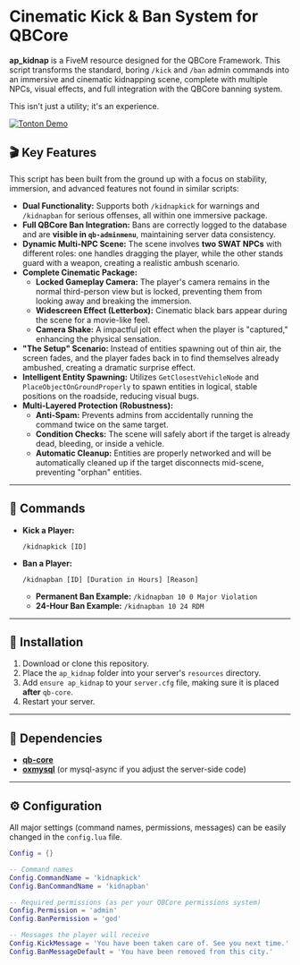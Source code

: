 # Cinematic Kick & Ban System for QBCore

**ap_kidnap** is a FiveM resource designed for the QBCore Framework. This script transforms the standard, boring `/kick` and `/ban` admin commands into an immersive and cinematic kidnapping scene, complete with multiple NPCs, visual effects, and full integration with the QBCore banning system.

This isn't just a utility; it's an experience.

[![Tonton Demo](https://img.youtube.com/vi/S7kKaCfmpxo/0.jpg)](https://www.youtube.com/watch?v=S7kKaCfmpxo)

## 🎬 Key Features

This script has been built from the ground up with a focus on stability, immersion, and advanced features not found in similar scripts:

*   **Dual Functionality:** Supports both `/kidnapkick` for warnings and `/kidnapban` for serious offenses, all within one immersive package.
*   **Full QBCore Ban Integration:** Bans are correctly logged to the database and are **visible in `qb-adminmenu`**, maintaining server data consistency.
*   **Dynamic Multi-NPC Scene:** The scene involves **two SWAT NPCs** with different roles: one handles dragging the player, while the other stands guard with a weapon, creating a realistic ambush scenario.
*   **Complete Cinematic Package:**
    *   **Locked Gameplay Camera:** The player's camera remains in the normal third-person view but is locked, preventing them from looking away and breaking the immersion.
    *   **Widescreen Effect (Letterbox):** Cinematic black bars appear during the scene for a movie-like feel.
    *   **Camera Shake:** A impactful jolt effect when the player is "captured," enhancing the physical sensation.
*   **"The Setup" Scenario:** Instead of entities spawning out of thin air, the screen fades, and the player fades back in to find themselves already ambushed, creating a dramatic surprise effect.
*   **Intelligent Entity Spawning:** Utilizes `GetClosestVehicleNode` and `PlaceObjectOnGroundProperly` to spawn entities in logical, stable positions on the roadside, reducing visual bugs.
*   **Multi-Layered Protection (Robustness):**
    *   **Anti-Spam:** Prevents admins from accidentally running the command twice on the same target.
    *   **Condition Checks:** The scene will safely abort if the target is already dead, bleeding, or inside a vehicle.
    *   **Automatic Cleanup:** Entities are properly networked and will be automatically cleaned up if the target disconnects mid-scene, preventing "orphan" entities.

---

## 🚀 Commands

*   **Kick a Player:**
    ```
    /kidnapkick [ID]
    ```
*   **Ban a Player:**
    ```
    /kidnapban [ID] [Duration in Hours] [Reason]
    ```
    *   **Permanent Ban Example:** `/kidnapban 10 0 Major Violation`
    *   **24-Hour Ban Example:** `/kidnapban 10 24 RDM`

---

## 🔧 Installation

1.  Download or clone this repository.
2.  Place the `ap_kidnap` folder into your server's `resources` directory.
3.  Add `ensure ap_kidnap` to your `server.cfg` file, making sure it is placed **after** `qb-core`.
4.  Restart your server.

---

## 🔗 Dependencies

*   [**qb-core**](https://github.com/qbcore-framework/qb-core)
*   [**oxmysql**](https://github.com/overextended/oxmysql) (or mysql-async if you adjust the server-side code)

---

## ⚙️ Configuration

All major settings (command names, permissions, messages) can be easily changed in the `config.lua` file.

```lua
Config = {}

-- Command names
Config.CommandName = 'kidnapkick'
Config.BanCommandName = 'kidnapban'

-- Required permissions (as per your QBCore permissions system)
Config.Permission = 'admin'
Config.BanPermission = 'god'

-- Messages the player will receive
Config.KickMessage = 'You have been taken care of. See you next time.'
Config.BanMessageDefault = 'You have been removed from this city.'

